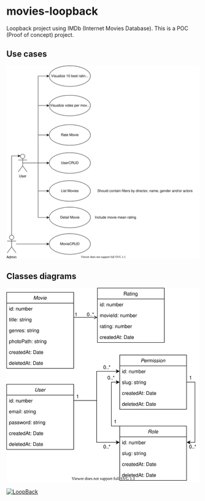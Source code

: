 # movies-loopback
Loopback project using IMDb (Internet Movies Database). This is a POC (Proof of concept) project.

## Use cases

![Use cases diagram](./use_cases_diagram.svg)

## Classes diagrams

![Classes diagram](./classes_diagram.svg)

[![LoopBack](https://github.com/strongloop/loopback-next/raw/master/docs/site/imgs/branding/Powered-by-LoopBack-Badge-(blue)-@2x.png)](http://loopback.io/)

